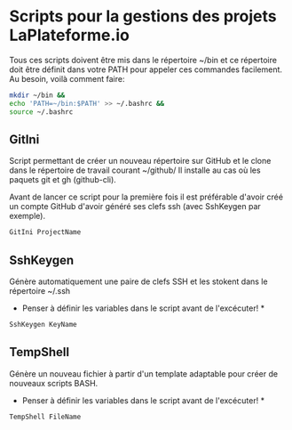 # Scripts pour la gestions des projets LaPlateforme.io
Tous ces scripts doivent être mis dans le répertoire ~/bin
et ce répertoire doit être définit dans votre PATH pour appeler ces commandes
facilement. Au besoin, voilà comment faire:
```bash
mkdir ~/bin &&
echo 'PATH=~/bin:$PATH' >> ~/.bashrc &&
source ~/.bashrc
```

## GitIni
Script permettant de créer un nouveau répertoire sur GitHub et le clone
dans le répertoire de travail courant ~/github/
Il installe au cas où les paquets git et gh (github-cli).

Avant de lancer ce script pour la première fois il est préférable d'avoir
créé un compte GitHub d'avoir généré ses clefs ssh (avec SshKeygen par exemple).

```bash
GitIni ProjectName
```

## SshKeygen
Génère automatiquement une paire de clefs SSH et les
stokent dans le répertoire ~/.ssh
* Penser à définir les variables dans le script avant de l'excécuter! *
```bash
SshKeygen KeyName
```

## TempShell
Génère un nouveau fichier à partir d'un template adaptable
pour créer de nouveaux scripts BASH.
* Penser à définir les variables dans le script avant de l'excécuter! *
```bash
TempShell FileName
```
